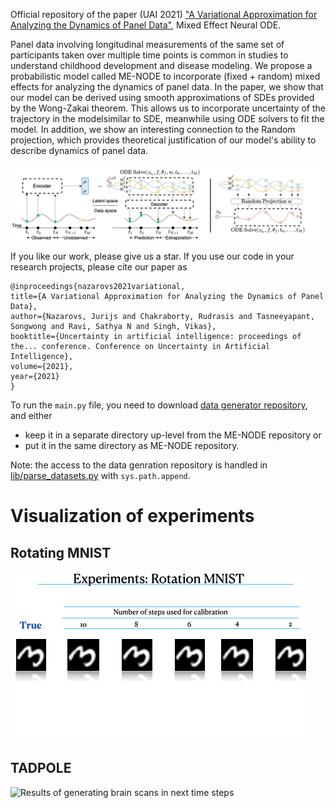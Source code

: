 Official repository of the paper (UAI 2021) ["A Variational Approximation for Analyzing the Dynamics of Panel Data"](paper.pdf), Mixed Effect Neural ODE.

Panel data involving longitudinal measurements of the same set of participants taken over multiple time points is common in studies to understand childhood development and disease modeling. 
We propose a probabilistic model called ME-NODE to incorporate (fixed + random) mixed effects for analyzing the dynamics of panel data.
In the paper, we show that our model can be derived using smooth approximations of SDEs provided by the Wong-Zakai theorem. This allows us to incorporate uncertainty of the trajectory in the modelsimilar to SDE, meanwhile using ODE solvers to fit the model. In addition, we show an interesting connection to the Random projection, which provides theoretical justification of our model's ability to describe dynamics of panel data.

![](images/me_ode_bg.png "Demonstration of Mixed Effect Neural ODE" )

If you like our work, please give us a star. If you use our code in your research projects,
please cite our paper as
```
@inproceedings{nazarovs2021variational,
title={A Variational Approximation for Analyzing the Dynamics of Panel Data},
author={Nazarovs, Jurijs and Chakraborty, Rudrasis and Tasneeyapant, Songwong and Ravi, Sathya N and Singh, Vikas},
booktitle={Uncertainty in artificial intelligence: proceedings of the... conference. Conference on Uncertainty in Artificial Intelligence},
volume={2021},
year={2021}
}
```

To run the `main.py` file, you need to download [data generator repository](https://github.com/JurijsNazarovs/data_generators), and either
* keep it in a separate directory up-level from the ME-NODE repository or
* put it in the same directory as ME-NODE repository.

Note: the access to the data genration repository is handled in [lib/parse_datasets.py](lib/parse_datasets.py) with `sys.path.append`.

# Visualization of experiments
## Rotating MNIST
![Results of generating rotating MNIST in next time steps for different steps of calibration](images/rotmnist.gif)

## TADPOLE
![Results of generating brain scans in next time steps](images/tadpole.gif)
